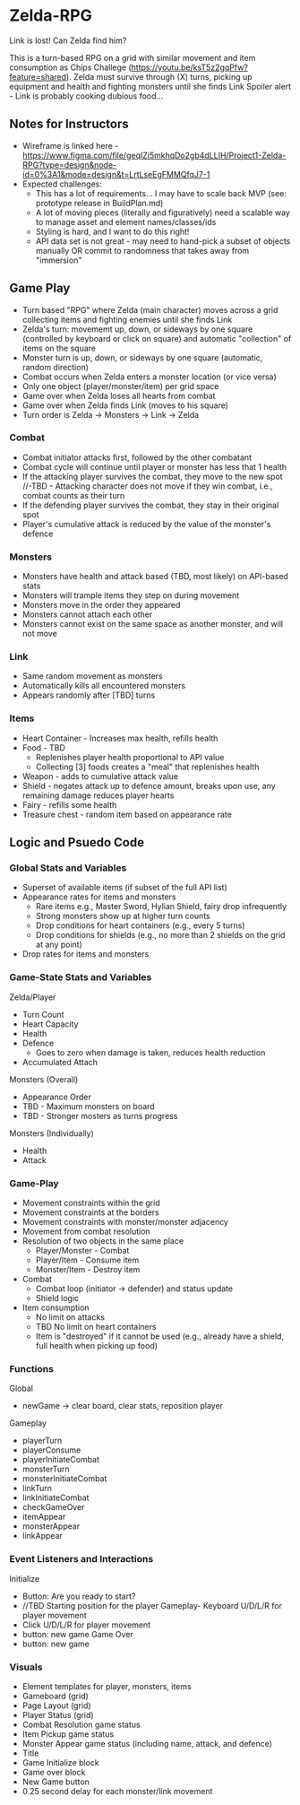 # Zelda-RPG
Link is lost! Can Zelda find him? 

This is a turn-based RPG on a grid with similar movement and item consumption as Chips Challege (https://youtu.be/ksT5z2gqPfw?feature=shared).
Zelda must survive through (X) turns, picking up equipment and health and fighting monsters until she finds Link
Spoiler alert - Link is probably cooking dubious food...

## Notes for Instructors
- Wireframe is linked here - https://www.figma.com/file/geqIZi5mkhqDo2gb4dLLIH/Project1-Zelda-RPG?type=design&node-id=0%3A1&mode=design&t=LrtLseEgFMMQfqJ7-1
- Expected challenges:
  - This has a lot of requirements... I may have to scale back MVP (see: prototype release in BuildPlan.md)
  - A lot of moving pieces (literally and figuratively) need a scalable way to manage asset and element names/classes/ids
  - Styling is hard, and I want to do this right!
  - API data set is not great - may need to hand-pick a subset of objects manually OR commit to randomness that takes away from "immersion"

## Game Play
- Turn based "RPG" where Zelda (main character) moves across a grid collecting items and fighting enemies until she finds Link
- Zelda's turn: movememt up, down, or sideways by one square (controlled by keyboard or click on square) and automatic "collection" of items on the square
- Monster turn is up, down, or sideways by one square (automatic, random direction)
- Combat occurs when Zelda enters a monster location (or vice versa)
- Only one object (player/monster/item) per grid space
- Game over when Zelda loses all hearts from combat
- Game over when Zelda finds Link (moves to his square)
- Turn order is Zelda -> Monsters -> Link -> Zelda

  
### Combat
- Combat initiator attacks first, followed by the other combatant
- Combat cycle will continue until player or monster has less that 1 health
- If the attacking player survives the combat, they move to the new spot
  //-TBD - Attacking character does not move if they win combat, i.e., combat counts as their turn 
- If the defending player survives the combat, they stay in their original spot
- Player's cumulative attack is reduced by the value of the monster's defence

### Monsters
- Monsters have health and attack based (TBD, most likely) on API-based stats
- Monsters will trample items they step on during movement
- Monsters move in the order they appeared
- Monsters cannot attach each other
- Monsters cannot exist on the same space as another monster, and will not move 

### Link
- Same random movement as monsters
- Automatically kills all encountered monsters
- Appears randomly after [TBD] turns

### Items
- Heart Container - Increases max health, refills health
- Food - TBD
  - Replenishes player health proportional to API value
  - Collecting [3] foods creates a "meal" that replenishes health
- Weapon - adds to cumulative attack value
- Shield - negates attack up to defence amount, breaks upon use, any remaining damage reduces player hearts
- Fairy - refills some health
- Treasure chest - random item based on appearance rate

## Logic and Psuedo Code

### Global Stats and Variables
- Superset of available items (if subset of the full API list)
- Appearance rates for items and monsters
  - Rare items e.g., Master Sword, Hylian Shield, fairy drop infrequently
  - Strong monsters show up at higher turn counts
  - Drop conditions for heart containers (e.g., every 5 turns)
  - Drop conditions for shields (e.g., no more than 2 shields on the grid at any point)
- Drop rates for items and monsters

### Game-State Stats and Variables

Zelda/Player
- Turn Count
- Heart Capacity
- Health
- Defence
  - Goes to zero when damage is taken, reduces health reduction
- Accumulated Attach

Monsters (Overall)
- Appearance Order
- TBD - Maximum monsters on board
- TBD - Stronger mosters as turns progress

Monsters (Individually)
- Health
- Attack

### Game-Play

- Movement constraints within the grid
- Movement constraints at the borders
- Movement constraints with monster/monster adjacency
- Movement from combat resolution
- Resolution of two objects in the same place
  - Player/Monster - Combat
  - Player/Item - Consume item
  - Monster/Item - Destroy item
- Combat
  - Combat loop (initiator -> defender) and status update
  - Shield logic
- Item consumption
  - No limit on attacks
  - TBD No limit on heart containers
  - Item is "destroyed" if it cannot be used (e.g., already have a shield, full health when picking up food)

### Functions
Global
- newGame -> clear board, clear stats, reposition player

Gameplay
- playerTurn
- playerConsume
- playerInitiateCombat
- monsterTurn
- monsterInitiateCombat
- linkTurn
- linkInitiateCombat
- checkGameOver
- itemAppear
- monsterAppear
- linkAppear

### Event Listeners and Interactions

Initialize
- Button: Are you ready to start?
- //TBD Starting position for the player
Gameplay- Keyboard U/D/L/R for player movement
- Click U/D/L/R for player movement
- button: new game
Game Over
- button: new game


### Visuals
- Element templates for player, monsters, items
- Gameboard (grid)
- Page Layout (grid)
- Player Status (grid)
- Combat Resolution game status
- Item Pickup game status
- Monster Appear game status (including name, attack, and defence)
- Title
- Game Initialize block
- Game over block
- New Game button
- 0.25 second delay for each monster/link movement
